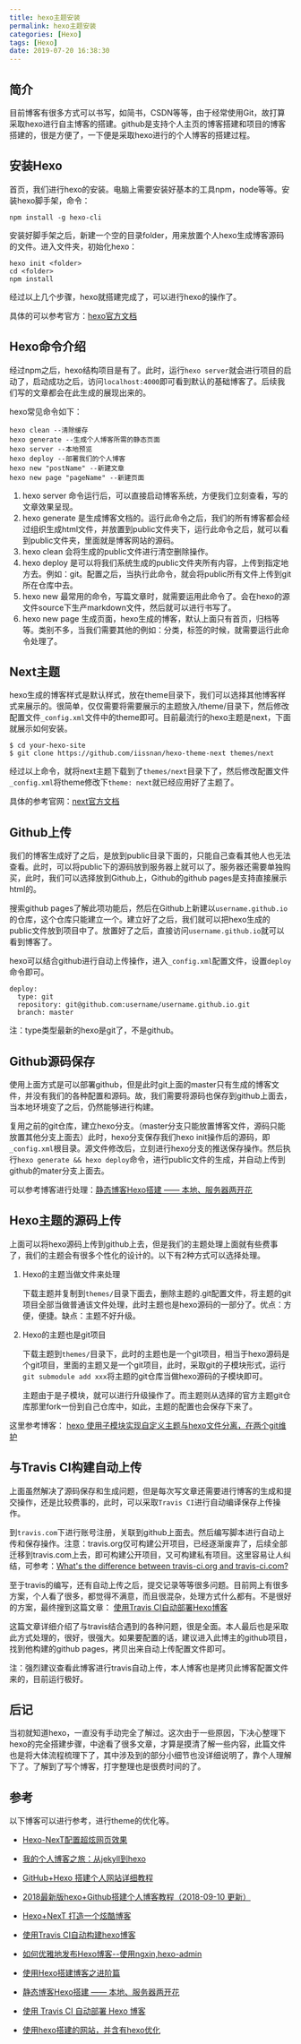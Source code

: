 ```yaml
---
title: hexo主题安装
permalink: hexo主题安装
categories: [Hexo]
tags: [Hexo]
date: 2019-07-20 16:38:30
---
```


## 简介

目前博客有很多方式可以书写，如简书，CSDN等等，由于经常使用Git，故打算采取hexo进行自主博客的搭建。github是支持个人主页的博客搭建和项目的博客搭建的，很是方便了，一下便是采取hexo进行的个人博客的搭建过程。

## 安装Hexo

首页，我们进行hexo的安装。电脑上需要安装好基本的工具npm，node等等。安装hexo脚手架，命令：

```
npm install -g hexo-cli
```

安装好脚手架之后，新建一个空的目录folder，用来放置个人hexo生成博客源码的文件。进入文件夹，初始化hexo：

```
hexo init <folder>
cd <folder>
npm install
```

经过以上几个步骤，hexo就搭建完成了，可以进行hexo的操作了。

具体的可以参考官方：[hexo官方文档](https://hexo.io/zh-cn/)

## Hexo命令介绍

经过npm之后，hexo结构项目是有了。此时，运行`hexo server`就会进行项目的启动了，启动成功之后，访问`localhost:4000`即可看到默认的基础博客了。后续我们写的文章都会在此生成的展现出来的。



hexo常见命令如下：

```
hexo clean --清除缓存
hexo generate --生成个人博客所需的静态页面
hexo server --本地预览
hexo deploy --部署我们的个人博客
hexo new "postName" --新建文章
hexo new page "pageName" --新建页面
```

1. hexo server 命令运行后，可以直接启动博客系统，方便我们立刻查看，写的文章效果呈现。
2. hexo generate 是生成博客文档的。运行此命令之后，我们的所有博客都会经过组织生成html文件，并放置到public文件夹下，运行此命令之后，就可以看到public文件夹，里面就是博客网站的源码。
3. hexo clean 会将生成的public文件进行清空删除操作。
4. hexo deploy 是可以将我们系统生成的public文件夹所有内容，上传到指定地方去。例如：git。配置之后，当执行此命令，就会将public所有文件上传到git所在仓库中去。
5. hexo new 最常用的命令，写篇文章时，就需要运用此命令了。会在hexo的源文件source下生产markdown文件，然后就可以进行书写了。
6. hexo new page 生成页面，hexo生成的博客，默认上面只有首页，归档等等。类别不多，当我们需要其他的例如：分类，标签的时候，就需要运行此命令处理了。

## Next主题

hexo生成的博客样式是默认样式，放在theme目录下，我们可以选择其他博客样式来展示的。很简单，仅仅需要将需要展示的主题放入/theme/目录下，然后修改配置文件`_config.xml`文件中的theme即可。目前最流行的hexo主题是next，下面就展示如何安装。

```
$ cd your-hexo-site
$ git clone https://github.com/iissnan/hexo-theme-next themes/next
```

经过以上命令，就将next主题下载到了`themes/next`目录下了，然后修改配置文件`_config.xml`将theme修改下`theme: next`就已经应用好了主题了。

具体的参考官网：[next官方文档](http://theme-next.iissnan.com/)

## Github上传

我们的博客生成好了之后，是放到public目录下面的，只能自己查看其他人也无法查看。此时，可以将public下的源码放到服务器上就可以了。服务器还需要单独购买，此时，我们可以选择放到Github上，Github的github pages是支持直接展示html的。

搜索github pages了解此项功能后，然后在Github上新建以`username.github.io`的仓库，这个仓库只能建立一个。建立好了之后，我们就可以把hexo生成的public文件放到项目中了。放置好了之后，直接访问`username.github.io`就可以看到博客了。

hexo可以结合github进行自动上传操作，进入`_config.xml`配置文件，设置`deploy`命令即可。

```
deploy:
  type: git
  repository: git@github.com:username/username.github.io.git
  branch: master
```

注：type类型最新的hexo是git了，不是github。

## Github源码保存

使用上面方式是可以部署github，但是此时git上面的master只有生成的博客文件，并没有我们的各种配置和源码。故，我们需要将源码也保存到github上面去，当本地环境变了之后，仍然能够进行构建。



复用之前的git仓库，建立hexo分支。（master分支只能放置博客文件，源码只能放置其他分支上面去）此时，hexo分支保存我们hexo init操作后的源码，即`_config.xml`根目录。源文件修改后，立刻进行hexo分支的推送保存操作。然后执行`hexo generate && hexo deploy`命令，进行public文件的生成，并自动上传到github的mater分支上面去。

可以参考博客进行处理：[静态博客Hexo搭建 —— 本地、服务器两开花](https://juejin.im/post/5cef68415188253fed710994)

## Hexo主题的源码上传

上面可以将hexo源码上传到github上去，但是我们的主题处理上面就有些费事了，我们的主题会有很多个性化的设计的。以下有2种方式可以选择处理。

1. Hexo的主题当做文件来处理

   下载主题并复制到`themes/`目录下面去，删除主题的.git配置文件，将主题的git项目全部当做普通该文件处理，此时主题也是hexo源码的一部分了。优点：方便，便捷。缺点：主题不好升级。

2. Hexo的主题也是git项目

   下载主题到`themes/`目录下，此时的主题也是一个git项目，相当于hexo源码是个git项目，里面的主题又是一个git项目，此时，采取git的子模块形式，运行`git submodule add xxx`将主题的git仓库当做hexo源码的子模块即可。  

   主题由于是子模块，就可以进行升级操作了。而主题则从选择的官方主题git仓库那里fork一份到自己仓库中，如此，主题的配置也会保存下来了。

这里参考博客： [hexo 使用子模块实现自定义主题与hexo文件分离，在两个git维护](http://zzy.design/6/)

## 与Travis CI构建自动上传

上面虽然解决了源码保存和生成问题，但是每次写文章还需要进行博客的生成和提交操作，还是比较费事的，此时，可以采取`Travis CI`进行自动编译保存上传操作。  

到`travis.com`下进行账号注册，关联到github上面去。然后编写脚本进行自动上传和保存操作。注意：travis.org仅可构建公开项目，已经逐渐废弃了，后续全部迁移到travis.com上去，即可构建公开项目，又可构建私有项目。这里容易让人纠结，可参考：[What's the difference between travis-ci.org and travis-ci.com?](https://devops.stackexchange.com/questions/1201/whats-the-difference-between-travis-ci-org-and-travis-ci-com)

至于travis的编写，还有自动上传之后，提交记录等等很多问题。目前网上有很多方案，个人看了很多，都觉得不满意，而且很混杂，处理方式什么都有。不是很好的方案，最终搜到这篇文章： [使用Travis CI自动部署Hexo博客](https://www.itfanr.cc/2017/08/09/using-travis-ci-automatic-deploy-hexo-blogs/)

这篇文章详细介绍了与travis结合遇到的各种问题，很是全面。本人最后也是采取此方式处理的，很好，很强大。如果要配置的话，建议进入此博主的github项目，找到他构建的github pages，拷贝出来自动上传配置文件即可。

注：强烈建议查看此博客进行travis自动上传，本人博客也是拷贝此博客配置文件来的，目前运行极好。

## 后记

当初就知道hexo，一直没有手动完全了解过。这次由于一些原因，下决心整理下hexo的完全搭建步骤，中途看了很多文章，才算是摸清了解一些内容，此篇文件也是将大体流程梳理下了，其中涉及到的部分小细节也没详细说明了，靠个人理解下了。了解到了写个博客，打字整理也是很费时间的了。

## 参考

以下博客可以进行参考，进行theme的优化等。

- [Hexo-NexT配置超炫网页效果](https://www.jianshu.com/p/9f0e90cc32c2)

- [我的个人博客之旅：从jekyll到hexo](https://blog.csdn.net/u011475210/article/details/79023429)

- [GitHub+Hexo 搭建个人网站详细教程](https://zhuanlan.zhihu.com/p/26625249)

- [2018最新版hexo+Github搭建个人博客教程（2018-09-10 更新）](http://www.bianxiaofeng.com/view/5)

- [Hexo+NexT 打造一个炫酷博客](https://juejin.im/post/5bcd2d395188255c3b7dc1db#heading-55)

- [使用Travis CI自动构建hexo博客](http://magicse7en.github.io/2016/03/27/travis-ci-auto-deploy-hexo-github/)

- [如何优雅地发布Hexo博客--使用ngxin,hexo-admin](https://blog.lzoro.com/2017/08/17/hexo_grace_deploy/)

- [使用Hexo搭建博客之进阶篇](https://www.xiaocoder.com/2018/07/14/hexo-blog-advance-guide/)

- [静态博客Hexo搭建 —— 本地、服务器两开花](https://juejin.im/post/5cef68415188253fed710994)

- [使用 Travis CI 自动部署 Hexo 博客](https://blessing.studio/deploy-hexo-blog-automatically-with-travis-ci/)

- [使用hexo搭建的网站，并含有hexo优化](https://www.zhyong.cn/)
